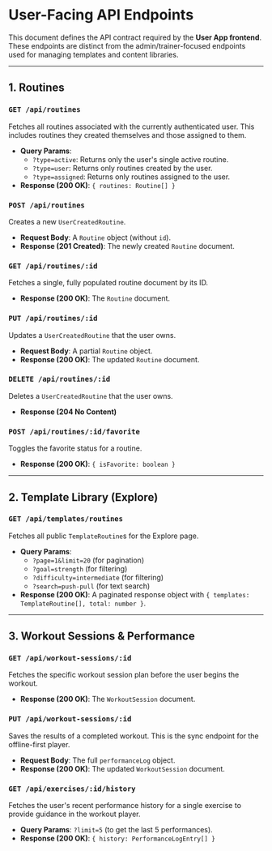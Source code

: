 # User-Facing API Endpoints

This document defines the API contract required by the **User App frontend**. These endpoints are distinct from the admin/trainer-focused endpoints used for managing templates and content libraries.

---

## 1. Routines

### `GET /api/routines`

Fetches all routines associated with the currently authenticated user. This includes routines they created themselves and those assigned to them.

- **Query Params**:
  - `?type=active`: Returns only the user's single active routine.
  - `?type=user`: Returns only routines created by the user.
  - `?type=assigned`: Returns only routines assigned to the user.
- **Response (200 OK)**: `{ routines: Routine[] }`

### `POST /api/routines`

Creates a new `UserCreatedRoutine`.

- **Request Body**: A `Routine` object (without `id`).
- **Response (201 Created)**: The newly created `Routine` document.

### `GET /api/routines/:id`

Fetches a single, fully populated routine document by its ID.

- **Response (200 OK)**: The `Routine` document.

### `PUT /api/routines/:id`

Updates a `UserCreatedRoutine` that the user owns.

- **Request Body**: A partial `Routine` object.
- **Response (200 OK)**: The updated `Routine` document.

### `DELETE /api/routines/:id`

Deletes a `UserCreatedRoutine` that the user owns.

- **Response (204 No Content)**

### `POST /api/routines/:id/favorite`

Toggles the favorite status for a routine.

- **Response (200 OK)**: `{ isFavorite: boolean }`

---

## 2. Template Library (Explore)

### `GET /api/templates/routines`

Fetches all public `TemplateRoutine`s for the Explore page.

- **Query Params**:
  - `?page=1&limit=20` (for pagination)
  - `?goal=strength` (for filtering)
  - `?difficulty=intermediate` (for filtering)
  - `?search=push-pull` (for text search)
- **Response (200 OK)**: A paginated response object with `{ templates: TemplateRoutine[], total: number }`.

---

## 3. Workout Sessions & Performance

### `GET /api/workout-sessions/:id`

Fetches the specific workout session plan before the user begins the workout.

- **Response (200 OK)**: The `WorkoutSession` document.

### `PUT /api/workout-sessions/:id`

Saves the results of a completed workout. This is the sync endpoint for the offline-first player.

- **Request Body**: The full `performanceLog` object.
- **Response (200 OK)**: The updated `WorkoutSession` document.

### `GET /api/exercises/:id/history`

Fetches the user's recent performance history for a single exercise to provide guidance in the workout player.

- **Query Params**: `?limit=5` (to get the last 5 performances).
- **Response (200 OK)**: `{ history: PerformanceLogEntry[] }`
